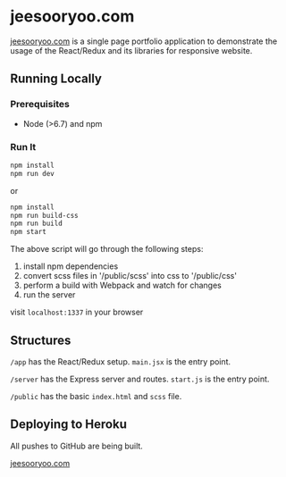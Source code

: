 # jeesooryoo.com

[jeesooryoo.com](http://jeesooryoo.com) is a single page portfolio application to demonstrate the usage of the React/Redux and its libraries for responsive website.

## Running Locally

### Prerequisites
- Node (>6.7) and npm

### Run It

```sh
npm install
npm run dev
```
or
```sh
npm install
npm run build-css
npm run build
npm start
```


The above script will go through the following steps:
1. install npm dependencies
1. convert scss files in '/public/scss' into css to '/public/css'
1. perform a build with Webpack and watch for changes
1. run the server

visit `localhost:1337` in your browser

## Structures

`/app` has the React/Redux setup. `main.jsx` is the entry point.

`/server` has the Express server and routes. `start.js` is the entry point.

`/public` has the basic `index.html` and `scss` file.



## Deploying to Heroku

All pushes to GitHub are being built.

[jeesooryoo.com](http://jeesooryoo.com)
